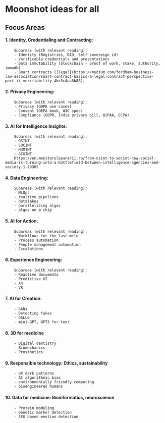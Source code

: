 # Moonshot ideas for all

## Focus Areas 


#### 1. Identity, Credentialing and Contracting: 
        
        Subareas (with relevant reading):
        - Identity (Registries, DID, Self sovereign id)
        - Verificable credentials and presentations
        - Data immutability (blockchain - proof of work, stake, authority, immudb)
        - Smart contracts ([legal](https://medium.com/fordham-business-law-association/smart-contract-basics-a-legal-contract-perspective-part-ii-verifiability-4bc5c4ca8b88), 
        

#### 2. Privacy Engineering: 
        
        Subareas (with relevant reading): 
        - Privacy (GDPR use cases)
        - Consent (DEPA book, W3C spec)
        - Compliance (GDPR, India privacy bill, HiPAA, CCPA)
        
#### 3. AI for Intelligence Insights: 

        Subareas (with relevant reading):
        - OSINT
        - SOCINT
        - HUMINT
        - SIGINT
        https://en.monitorulapararii.ro/from-osint-to-socint-how-social-media-is-turning-into-a-battlefield-between-intelligence-agencies-and-society-1-23365

#### 4. Data Engineering: 
        
        Subareas (with relevant reading):
        - MLOps
        - realtime pipelines
        - datalakes
        - parallelizing algos
        - algos on a chip

#### 5. AI for Action: 
        
        Subareas (with relevant reading):
        - Workflows for the last mile
        - Process automation
        - People management automation
        - Escalations

#### 6. Experience Engineering: 
        Subareas (with relevant reading):
        - Reactive documents
        - Predictive UI 
        - AR
        - VR

#### 7. AI for Creation: 
        - GANs
        - Detecting fakes
        - DALLe
        - mini-GPT, GPT3 for text

#### 8. 3D for medicine
        - Digital dentistry
        - Biomechanics
        - Prosthetics
        
#### 9. Responsible technology: Ethics, sustainability
        - UX dark patterns
        - AI algorithmic bias
        - environmentally friendly computing
        - bioengineered humans
        
#### 10. Data for medicine: Bioinformatics, neuroscience
        - Protein modeling
        - Genetic marker detection
        - EEG based emotion detection
        



